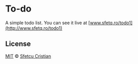# To-do
A simple todo list.
You can see it live at  [www.sfetq.ro/todo1](http://www.sfetq.ro/todo1)
## License
[MIT](LICENSE.md) © [Sfetcu Cristian](https://www.instagram.com/cristi_sfetcu1/)
